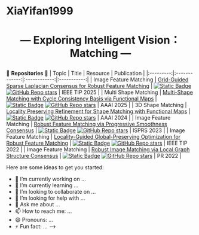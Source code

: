 # XiaYifan1999

# <p align="center">— Exploring Intelligent Vision：Matching —</p>


🌱 **Repositories** 🌱
|   Topic   |     Title     |    Resource  | Publication |
|:---------:|:-------------:|:------------:|:-----------:|
| Image Feature Matching | [Grid-Guided Sparse Laplacian Consensus for Robust Feature Matching](https://ieeexplore.ieee.org/abstract/document/10891339) | [![Static Badge](https://img.shields.io/badge/PDF-Download-blue)](https://github.com/XiaYifan1999/XYF/blob/main/Grid-Guided_Sparse_Laplacian_Consensus_for_Robust_Feature_Matching.pdf) [![GitHub Repo stars](https://img.shields.io/github/stars/XiaYifan1999/GSLC?style=social)](https://github.com/XiaYifan1999/GSLC) | IEEE TIP 2025 |
| Multi Shape Matching | [Multi-Shape Matching with Cycle Consistency Basis via Functional Maps](https://ojs.aaai.org/index.php/AAAI/article/view/32926) | [![Static Badge](https://img.shields.io/badge/PDF-Download-blue)](https://github.com/XiaYifan1999/XYF/blob/main/Multi%20Shape%20Matching.pdf) [![GitHub Repo stars](https://img.shields.io/github/stars/XiaYifan1999/CyCoMatch?style=social)](https://github.com/XiaYifan1999/CyCoMatch) | AAAI 2025 |
| 3D Shape Matching | [Locality Preserving Refinement for Shape Matching with Functional Maps](https://ojs.aaai.org/index.php/AAAI/article/view/28438) | [![Static Badge](https://img.shields.io/badge/PDF-Download-blue)](https://github.com/XiaYifan1999/XYF/blob/main/Locality%20Preserving%20Refinement%20for%20Shape%20Matching%20with%20Functional%20Maps.pdf) [![GitHub Repo stars](https://img.shields.io/github/stars/XiaYifan1999/LOPR?style=social)](https://github.com/XiaYifan1999/LOPR) | AAAI 2024 |
| Image Feature Matching | [Robust Feature Matching via Progressive Smoothness Consensus](https://www.sciencedirect.com/science/article/pii/S0924271623000229) | [![Static Badge](https://img.shields.io/badge/PDF-Download-blue)](https://github.com/XiaYifan1999/XYF/blob/main/Robust%20feature%20matching%20via%20progressive%20smoothness%20consensus.pdf) [![GitHub Repo stars](https://img.shields.io/github/stars/XiaYifan1999/PSC?style=social)](https://github.com/XiaYifan1999/PSC) | ISPRS 2023 |
| Image Feature Matching | [Locality-Guided Global-Preserving Optimization for Robust Feature Matching](https://ieeexplore.ieee.org/document/9843864) | [![Static Badge](https://img.shields.io/badge/PDF-Download-blue)](https://github.com/XiaYifan1999/XYF/blob/main/Locality-Guided_Global-Preserving_Optimization_for_Robust_Feature_Matching.pdf) [![GitHub Repo stars](https://img.shields.io/github/stars/XiaYifan1999/LOGO?style=social)](https://github.com/XiaYifan1999/LOGO) | IEEE TIP 2022 |
| Image Feature Matching | [Robust Image Matching via Local Graph Structure Consensus](https://www.sciencedirect.com/science/article/pii/S0031320322000693) | [![Static Badge](https://img.shields.io/badge/PDF-Download-blue)](https://github.com/XiaYifan1999/XYF/blob/main/Robust%20image%20matching%20via%20local%20graph%20structure%20consensus.pdf) [![GitHub Repo stars](https://img.shields.io/github/stars/XiaYifan1999/LGSC?style=social)](https://github.com/XiaYifan1999/LGSC) | PR 2022 |

Here are some ideas to get you started:

- 🔭 I’m currently working on ...
- 🌱 I’m currently learning ...
- 👯 I’m looking to collaborate on ...
- 🤔 I’m looking for help with ...
- 💬 Ask me about ...
- 📫 How to reach me: ...
- 😄 Pronouns: ...
- ⚡ Fun fact: ...
-->
